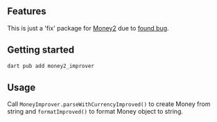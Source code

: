 ## Features

This is just a 'fix' package for [Money2](https://money2.onepub.dev/) due to [found bug](https://github.com/onepub-dev/money.dart/issues/75).

## Getting started

```sh
dart pub add money2_improver
```

## Usage

Call  `MoneyImprover.parseWithCurrencyImproved()` to create Money from string and `formatImproved()` to format Money object to string.
